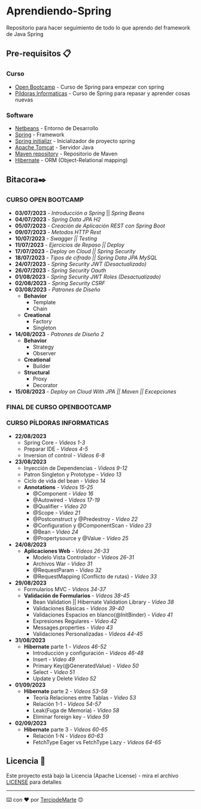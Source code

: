 # Aprendiendo-Spring
Repositorio para hacer seguimiento de todo lo que aprendo del framework de Java Spring

## Pre-requisitos 📋

### Curso
* [Open Bootcamp](https://open-bootcamp.com/) - Curso de Spring para empezar con spring
* [Píldoras Informaticas](https://www.pildorasinformaticas.es/) - Curso de Spring para repasar y aprender cosas nuevas

### Software
* [Netbeans](https://netbeans.apache.org/) - Entorno de Desarrollo
* [Spring](https://spring.io/) - Framework
* [Spring initializr](https://start.spring.io/) - Inicializador de proyecto spring
* [Apache Tomcat](https://tomcat.apache.org/) - Servidor Java
* [Maven repository](https://mvnrepository.com/) - Repositorio de Maven
* [Hibernate](https://hibernate.org/) - ORM (Object-Relational mapping)
  
## Bitacora✒️

### CURSO OPEN BOOTCAMP

* **03/07/2023** - *Introducción a Spring* || *Spring Beans*
* **04/07/2023** - *Spring Data JPA H2*
* **05/07/2023** - *Creación de Aplicación REST con Spring Boot*
* **09/07/2023** - *Metodos HTTP Rest*
* **10/07/2023** - *Swagger || Testing*
* **11/07/2023** - *Ejercicios de Repaso || Deploy*
* **17/07/2023** - *Deploy on Cloud || Spring Security*
* **18/07/2023** - *Tipos de cifrado || Spring Data JPA MySQL*
* **24/07/2023** - *Spring Security JWT (Desactualizado)*
* **26/07/2023** - *Spring Security Oauth*
* **01/08/2023** - *Spring Security JWT Roles (Desactualizado)*
* **02/08/2023** - *Spring Security CSRF*
* **03/08/2023** - *Patrones de Diseño*
  * **Behavior**
    * Template
    * Chain
  * **Creational**
    * Factory
    * Singleton
* **14/08/2023** - *Patrones de Diseño 2*
  * **Behavior**
    * Strategy
    * Observer
  * **Creational**
    * Builder
  * **Structural**
    * Proxy
    * Decorator
* **15/08/2023** - *Deploy on Cloud With JPA || Maven || Excepciones* 

### FINAL DE CURSO OPENBOOTCAMP

### CURSO PÍLDORAS INFORMATICAS
* **22/08/2023** 
  * Spring Core - *Videos 1-3*  
  * Preparar IDE - *Videos 4-5*
  * Inversion of control - *Videos 6-8*
* **23/08/2023** 
  * Inyección de Dependencias - *Videos 9-12* 
  * Patron Singleton y Prototype - *Video 13* 
  * Ciclo de vida del bean - *Video 14*
  * **Annotations** - *Videos 15-25*
    * @Component - *Video 16*
    * @Autowired - *Videos 17-19*
    * @Qualifier - *Video 20*
    * @Scope - *Video 21*
    * @Postconstruct y @Predestroy - *Video 22*
    * @Configuration y @ComponentScan - *Video 23*
    * @Bean - *Video 24*
    * @Propertysource y @Value - *Video 25*
* **24/08/2023**
  * **Aplicaciones Web** - *Videos 26-33*
    * Modelo Vista Controlador - *Videos 26-31*
    * Archivos War - *Video 31*
    * @RequestParam - *Video 32*
    * @RequestMapping (Conflicto de rutas) - *Video 33*
* **29/08/2023**
  * Formularios MVC - *Videos 34-37*
  * **Validación de Formularios** - *Videos 38-45*
    * Bean Validation || Hibernate Validation Library  - *Video 38*
    * Validaciones Básicas - *Videos 39-40*
    * Validaciones Espacios en blanco(@InitBinder) - *Video 41*
    * Expresiones Regulares - *Video 42*
    * Messages.properties - *Video 43*
    * Validaciones Personalizadas - *Videos 44-45*
* **31/08/2023**
  * **Hibernate** parte 1 - *Videos 46-52*
    * Introducción y configuración - *Videos 46-48*
    * Insert - *Video 49*
    * Primary Key(@GeneratedValue) - *Video 50*
    * Select - *Video 51*
    * Update y Delete *Video 52*
* **01/09/2023**
  * **Hibernate** parte 2 - *Videos 53-59*
    * Teoría Relaciones entre Tablas - *Video 53*
    * Relación 1-1 - *Videos 54-57*
    * Leak(Fuga de Memoria) - *Video 58*
    * Eliminar foreign key - *Video 59*
* **02/09/2023**
  * **Hibernate** parte 3 - *Videos 60-65*
    * Relación 1-N - *Videos 60-63*
    * FetchType Eager vs FetchType Lazy - *Videos 64-65*

## Licencia 📄

Este proyecto está bajo la Licencia (Apache License) - mira el archivo [LICENSE](LICENSE) para detalles

---
⌨️ con ❤️ por [TerciodeMarte](https://github.com/TerciodeMarte) 😊
